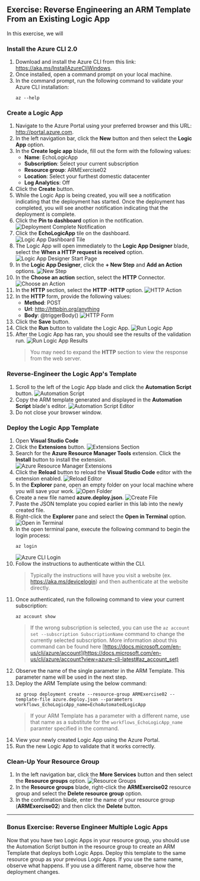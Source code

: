 ## Exercise: Reverse Engineering an ARM Template From an Existing Logic App

In this exercise, we will

### Install the Azure CLI 2.0

1. Download and install the Azure CLI from this link: <https://aka.ms/InstallAzureCliWindows>.
1. Once installed, open a command prompt on your local machine.
1. In the command prompt, run the following command to validate your Azure CLI installation:
    ```shell
    az --help
    ```

### Create a Logic App

1. Navigate to the Azure Portal using your preferred browser and this URL: <http://portal.azure.com>.
1. In the left navigation bar, click the **New** button and then select the **Logic App** option.
1. In the **Create logic app** blade, fill out the form with the following values:
    - **Name**: EchoLogicApp
    - **Subscription**: Select your current subscription
    - **Resource group**: ARMExercise02
    - **Location**: Select your furthest domestic datacenter
    - **Log Analytics**: Off
1. Click the **Create** button.
1. While the Logic App is being created, you will see a notification indicating that the deployment has started. Once the deployment has completed, you will see another notification indicating that the deployment is complete.
1. Click the **Pin to dashboard** option in the notification.
    ![Deployment Complete Notification](media/E2-01.png)
1. Click the **EchoLogicApp** tile on the dashboard.
    ![Logic App Dashboard Tile](media/E2-02.png)
1. The Logic App will open immediately to the **Logic App Designer** blade, select the **When a HTTP request is received** option.
    ![Logic App Designer Start Page](media/E2-03.png)
1. In the **Logic App Designer**, click the **+ New Step** and **Add an Action** options.
    ![New Step](media/E2-04.png)
1. In the **Choose an action** section, select the **HTTP** Connector.
    ![Choose an Action](media/E2-05.png)
1. In the **HTTP** section, select the **HTTP -HTTP** option.
    ![HTTP Action](media/E2-06.png)
1. In the **HTTP** form, provide the following values:
    - **Method**: POST
    - **Url**: http://httpbin.org/anything
    - **Body**: @triggerBody()
    ![HTTP Form](media/E2-07.png)
1. Click the **Save** button.
1. Click the **Run** button to validate the Logic App.
    ![Run Logic App](media/E2-08.png)
1. After the Logic App has ran, you should see the results of the validation run.
    ![Run Logic App Results](media/E2-09.png)
    > You may need to expand the **HTTP** section to view the response from the web server.

### Reverse-Engineer the Logic App's Template

1. Scroll to the left of the Logic App blade and click the **Automation Script** button.
    ![Automation Script](media/E2-17.png)
1. Copy the ARM template generated and displayed in the **Automation Script** blade's editor.
    ![Automation Script Editor](media/E2-18.png)
1. Do not close your browser window.

### Deploy the Logic App Template

1. Open **Visual Studio Code**
1. Click the **Extensions** button.
    ![Extensions Section](media/E2-10.png)
1. Search for the **Azure Resource Manager Tools** extension. Click the **Install** button to install the extension.
    ![Azure Resource Manager Extensions](media/E2-11.png)
1. Click the **Reload** button to reload the **Visual Studio Code** editor with the extension enabled.
    ![Reload Editor](media/E2-12.png)
1. In the **Explorer** pane, open an empty folder on your local machine where you will save your work.
    ![Open Folder](media/E2-13.png)
1. Create a new file named **azure.deploy.json**.
    ![Create File](media/E2-14.png)
1. Paste the JSON template you copied earlier in this lab into the newly created file.
1. Right-click the **Explorer** pane and select the **Open in Terminal** option.
    ![Open in Terminal](media/E2-15.png)
1. In the open terminal pane, execute the following command to begin the login process:
    ```shell
    az login
    ```
    ![Azure CLI Login](media/E2-16.png)
1. Follow the instructions to authenticate within the CLI.
    > Typically the instructions will have you visit a website (ex. https://aka.ms/devicelogin) and then authenticate at the website directly.
1. Once authenticated, run the following command to view your current subscription:
    ```shell
    az account show
    ```
    > If the wrong subscription is selected, you can use the ``az account set --subscription SubscriptionName`` command to change the currently selected subscription. More information about this command can be found here [https://docs.microsoft.com/en-us/cli/azure/account](https://docs.microsoft.com/en-us/cli/azure/account?view=azure-cli-latest#az_account_set)
1. Observe the name of the single parameter in the ARM Template. This parameter name will be used in the next step.
1. Deploy the ARM Template using the below command:
    ```shell
    az group deployment create --resource-group ARMExercise02 --template-file azure.deploy.json --parameters workflows_EchoLogicApp_name=EchoAutomatedLogicApp
    ```
    > If your ARM Template has a parameter with a different name, use that name as a substitute for the ``workflows_EchoLogicApp_name`` paramter specified in the command.
1. View your newly created Logic App using the Azure Portal.
1. Run the new Logic App to validate that it works correctly.

### Clean-Up Your Resource Group

1. In the left navigation bar, click the **More Services** button and then select the **Resource groups** option.
    ![Resource Groups](media/E0-01.png)
1. In the **Resource groups** blade, right-click the **ARMExercise02** resource group and select the **Delete resource group** option.
1. In the confirmation blade, enter the name of your resource group (**ARMExercise02**) and then click the **Delete** button.

---

### Bonus Exercise: Reverse Engineer Multiple Logic Apps

Now that you have two Logic Apps in your resource group, you should use the Automation Script button in the resource group to create an ARM Template that deploys both Logic Apps. Deploy this template to the same resource group as your previous Logic Apps. If you use the same name, observe what happens. If you use a different name, observe how the deployment changes.